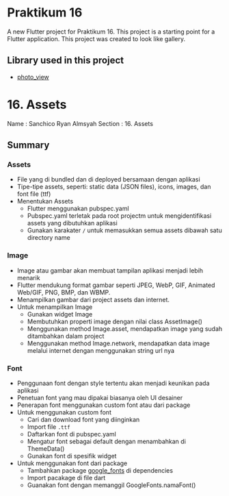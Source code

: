 # Praktikum 16

A new Flutter project for Praktikum 16. This project is a starting point for a Flutter application. This project was created to look like gallery.

## Library used in this project

- [photo_view](https://pub.dev/packages/photo_view)

# 16. Assets

Name    : Sanchico Ryan Almsyah
Section : 16. Assets


## Summary
### Assets
- File yang di bundled dan di deployed bersamaan dengan aplikasi
- Tipe-tipe assets, seperti: static data (JSON files), icons, images, dan font file (ttf)
- Menentukan Assets
    - Flutter menggunakan pubspec.yaml
    - Pubspec.yaml terletak pada root projectm untuk mengidentifikasi assets yang dibutuhkan aplikasi
    - Gunakan karakater `/` untuk memasukkan semua assets dibawah satu directory name

### Image
- Image atau gambar akan membuat tampilan aplikasi menjadi lebih menarik
- Flutter mendukung format gambar seperti JPEG, WebP, GIF, Animated Web/GIF, PNG, BMP, dan WBMP.
- Menampilkan gambar dari project assets dan internet.
- Untuk menampilkan Image
    - Gunakan widget Image
    - Membutuhkan properti image dengan nilai class AssetImage()
    - Menggunakan method Image.asset, mendapatkan image yang sudah ditambahkan dalam project
    - Menggunakan method Image.network, mendapatkan data image melalui internet dengan menggunakan string url nya

### Font
- Penggunaan font dengan style tertentu akan menjadi keunikan pada aplikasi
- Penetuan font yang mau dipakai biasanya oleh UI desainer
- Penerapan font menggunakan custom font atau dari package
- Untuk menggunakan custom font
    - Cari dan download font yang diinginkan
    - Import file `.ttf`
    - Daftarkan font di pubspec.yaml
    - Mengatur font sebagai default dengan menambahkan di ThemeData()
    - Gunakan font di spesifik widget
- Untuk menggunakan font dari package
    - Tambahkan package [google_fonts](https://pub.dev/packages/google_fonts) di dependencies
    - Import pacakage di file dart
    - Guanakan font dengan memanggil GoogleFonts.namaFont()



